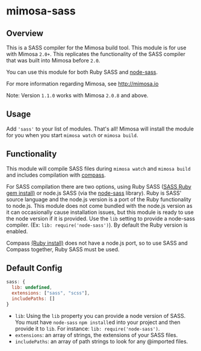 mimosa-sass
===========

## Overview

This is a SASS compiler for the Mimosa build tool. This module is for use with Mimosa `2.0+`.  This replicates the functionality of the SASS compiler that was built into Mimosa before `2.0`.

You can use this module for both Ruby SASS and [node-sass](https://github.com/andrew/node-sass).

For more information regarding Mimosa, see http://mimosa.io

Note: Version `1.1.0` works with Mimosa `2.0.8` and above.

## Usage

Add `'sass'` to your list of modules.  That's all!  Mimosa will install the module for you when you start `mimosa watch` or `mimosa build`.

## Functionality

This module will compile SASS files during `mimosa watch` and `mimosa build` and includes compilation with [compass](http://compass-style.org/).

For SASS compilation there are two options, using Ruby SASS ([SASS Ruby gem install)](http://sass-lang.com/) or node.js SASS (via the [node-sass](https://github.com/andrew/node-sass) library). Ruby is SASS' source language and the node.js version is a port of the Ruby functionality to node.js. This module does not come bundled with the node.js version as it can occasionally cause installation issues, but this module is ready to use the node version if it is provided. Use the `lib` setting to provide a node-sass compiler. (Ex: `lib: require('node-sass')`). By default the Ruby version is enabled.

Compass [(Ruby install)](http://compass-style.org/install/) does not have a node.js port, so to use SASS and Compass together, Ruby SASS must be used.

## Default Config

```javascript
sass: {
  lib: undefined,
  extensions: ["sass", "scss"],
  includePaths: []
}
```

* `lib`: Using the `lib` property you can provide a node version of SASS. You must have `node-sass` `npm install`ed into your project and then provide it to `lib`. For instance: `lib: require('node-sass')`.
* `extensions`: an array of strings, the extensions of your SASS files.
* `includePaths`: an array of path strings to look for any @imported files.